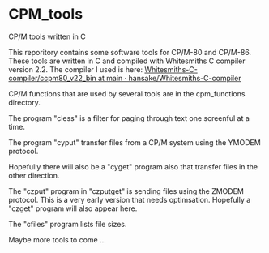 # CPM_tools
CP/M tools written in C

This reporitory contains some software tools for CP/M-80 and CP/M-86.
These tools are written in C and compiled with Whitesmiths C compiler version 2.2.
The compiler I used is here: [Whitesmiths-C-compiler/ccpm80_v22_bin at main · hansake/Whitesmiths-C-compiler](https://github.com/hansake/Whitesmiths-C-compiler/tree/main/ccpm80_v22_bin)

CP/M functions that are used by several tools are in the cpm_functions directory.

The program "cless" is a filter for paging through text one screenful at a time.

The program "cyput" transfer files from a CP/M system using the YMODEM protocol.

Hopefully there will also be a "cyget" program also that transfer files in the other direction.

The "czput" program in "czputget" is sending files using the ZMODEM protocol.
This is a very early version that needs optimsation.
Hopefully a "czget" program will also appear here.

The "cfiles" program lists file sizes.

Maybe more tools to come ...
